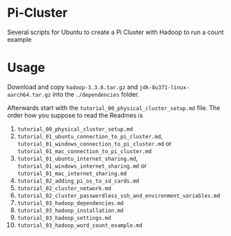 # Pi-Cluster

Several scripts for Ubuntu to create a Pi Cluster with Hadoop to run a count example

# Usage

Download and copy `hadoop-3.3.6.tar.gz` and `jdk-8u371-linux-aarch64.tar.gz` into the `./dependencies` folder.

Afterwards start with the `tutorial_00_physical_cluster_setup.md` file.
The order how you suppose to read the Readmes is
 1. `tutorial_00_physical_cluster_setup.md`
 2. `tutorial_01_ubuntu_connection_to_pi_cluster.md`, `tutorial_01_windows_connection_to_pi_cluster.md` or `tutorial_01_mac_connection_to_pi_cluster.md`
 3. `tutorial_01_ubuntu_internet_sharing.md`, `tutorial_01_windows_internet_sharing.md` or `tutorial_01_mac_internet_sharing.md`
 4. `tutorial_02_adding_pi_os_to_sd_cards.md`
 5. `tutorial_02_cluster_network.md`
 6. `tutorial_02_cluster_passwordless_ssh_and_environment_variables.md`
 7. `tutorial_03_hadoop_dependencies.md`
 8. `tutorial_03_hadoop_installation.md`
 9. `tutorial_03_hadoop_settings.md`
19. `tutorial_03_hadoop_word_count_example.md`

